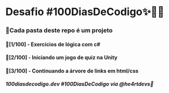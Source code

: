 # Desafio #100DiasDeCodigo✨👩‍💻

### 🦖Cada pasta deste repo é um projeto
#### 🐣[1/100] - Exercícios de lógica com c#
#### 🐥[2/100] - Iniciando um jogo de quiz na Unity
#### 🐤[3/100] - Continuando a árvore de links em html/css

##### 100diasdecodigo.dev #100DiasDeCodigo via @he4rtdevs💜
 
